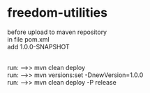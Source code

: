 # freedom-utilities

before upload to maven repository<br>
in file pom.xml<br>
add <version>1.0.0-SNAPSHOT</version><br><br>

run: -->> mvn clean deploy<br>
run: -->> mvn versions:set -DnewVersion=1.0.0<br>
run: -->> mvn clean deploy -P release
